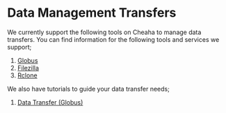 # Data Management Transfers

We currently support the following tools on Cheaha to manage data transfers. You can find information for the following tools and services we support;

1. [Globus](./globus.md)
1. [Filezilla](./filezilla.md)
1. [Rclone](./rclone.md)

We also have tutorials to guide your data transfer needs;

1. [Data Transfer (Globus)](../transfer/tutorial/index.md)
